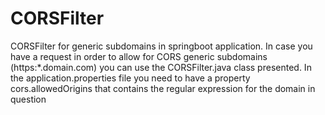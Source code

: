 # CORSFilter
CORSFilter for generic subdomains in springboot application.
In case you have a request in order to allow for CORS generic subdomains (https:*.domain.com) you can use the CORSFilter.java class presented.
In the application.properties file you need to have a property cors.allowedOrigins that contains the regular expression for the domain in question
